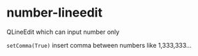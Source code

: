# number-lineedit
QLineEdit which can input number only

`setComma(True)` insert comma between numbers like 1,333,333...

